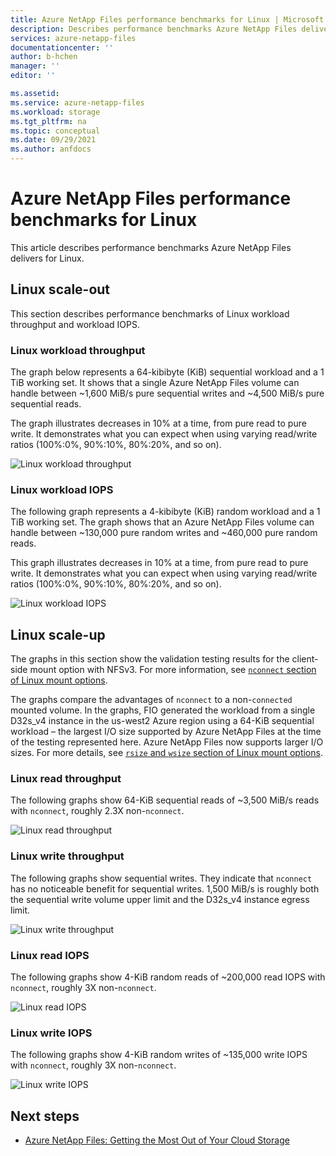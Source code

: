 ```yaml
---
title: Azure NetApp Files performance benchmarks for Linux | Microsoft Docs
description: Describes performance benchmarks Azure NetApp Files delivers for Linux. 
services: azure-netapp-files
documentationcenter: ''
author: b-hchen
manager: ''
editor: ''

ms.assetid:
ms.service: azure-netapp-files
ms.workload: storage
ms.tgt_pltfrm: na
ms.topic: conceptual
ms.date: 09/29/2021
ms.author: anfdocs
---
```

# Azure NetApp Files performance benchmarks for Linux

This article describes performance benchmarks Azure NetApp Files delivers for Linux.

## Linux scale-out

This section describes performance benchmarks of Linux workload throughput and workload IOPS.

### Linux workload throughput  

The graph below represents a 64-kibibyte (KiB) sequential workload and a 1 TiB working set. It shows that a single Azure NetApp Files volume can handle between ~1,600 MiB/s pure sequential writes and ~4,500 MiB/s pure sequential reads.  

The graph illustrates decreases in 10% at a time, from pure read to pure write. It demonstrates what you can expect when using varying read/write ratios (100%:0%, 90%:10%, 80%:20%, and so on).

![Linux workload throughput](../media/azure-netapp-files/performance-benchmarks-linux-workload-throughput.png)  

### Linux workload IOPS  

The following graph represents a 4-kibibyte (KiB) random workload and a 1 TiB working set. The graph shows that an Azure NetApp Files volume can handle between ~130,000 pure random writes and ~460,000 pure random reads.  

This graph illustrates decreases in 10% at a time, from pure read to pure write. It demonstrates what you can expect when using varying read/write ratios (100%:0%, 90%:10%, 80%:20%, and so on).

![Linux workload IOPS](../media/azure-netapp-files/performance-benchmarks-linux-workload-iops.png)  

## Linux scale-up  

The graphs in this section show the validation testing results for the client-side mount option with NFSv3. For more information, see [`nconnect` section of Linux mount options](performance-linux-mount-options.md#nconnect).

The graphs compare the advantages of `nconnect` to a non-`connected` mounted volume. In the graphs, FIO generated the workload from a single D32s_v4 instance in the us-west2 Azure region using a 64-KiB sequential workload – the largest I/O size supported by Azure NetApp Files at the time of the testing represented here. Azure NetApp Files now supports larger I/O sizes. For more details, see [`rsize` and `wsize` section of Linux mount options](performance-linux-mount-options.md#rsize-and-wsize).

### Linux read throughput  

The following graphs show 64-KiB sequential reads of ~3,500 MiB/s reads with `nconnect`, roughly 2.3X non-`nconnect`.

![Linux read throughput](../media/azure-netapp-files/performance-benchmarks-linux-read-throughput.png)  

### Linux write throughput  

The following graphs show sequential writes. They indicate that `nconnect` has no noticeable benefit for sequential writes. 1,500 MiB/s is roughly both the sequential write volume upper limit and the D32s_v4 instance egress limit.

![Linux write throughput](../media/azure-netapp-files/performance-benchmarks-linux-write-throughput.png)  

### Linux read IOPS  

The following graphs show 4-KiB random reads of ~200,000 read IOPS with `nconnect`, roughly 3X non-`nconnect`.

![Linux read IOPS](../media/azure-netapp-files/performance-benchmarks-linux-read-iops.png)  

### Linux write IOPS  

The following graphs show 4-KiB random writes of ~135,000 write IOPS with `nconnect`, roughly 3X non-`nconnect`.

![Linux write IOPS](../media/azure-netapp-files/performance-benchmarks-linux-write-iops.png)  

## Next steps

- [Azure NetApp Files: Getting the Most Out of Your Cloud Storage](https://cloud.netapp.com/hubfs/Resources/ANF%20PERFORMANCE%20TESTING%20IN%20TEMPLATE.pdf?hsCtaTracking=f2f560e9-9d13-4814-852d-cfc9bf736c6a%7C764e9d9c-9e6b-4549-97ec-af930247f22f)
